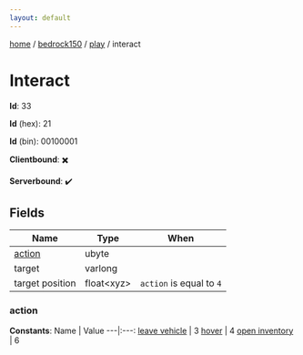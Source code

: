 ```yaml
---
layout: default
---
```


[home](/)  /  [bedrock150](/protocol/bedrock150)  /  [play](/protocol/bedrock150/play)  /  interact

# Interact

**Id**: 33

**Id** (hex): 21

**Id** (bin): 00100001

**Clientbound**: ✖️

**Serverbound**: ✔️

## Fields

Name | Type | When
---|---|:---:
[action](#action) | ubyte | 
target | varlong | 
target position | float&lt;xyz&gt; | <code>action</code> is equal to <code>4</code>

### action

**Constants**:
Name | Value
---|:---:
[leave vehicle](action_leave-vehicle) | 3
[hover](action_hover) | 4
[open inventory](action_open-inventory) | 6

